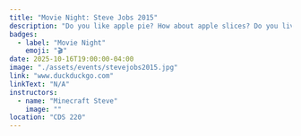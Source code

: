 ```yaml
---
title: "Movie Night: Steve Jobs 2015"
description: "Do you like apple pie? How about apple slices? Do you live life on the edge and pair your gouda with apple cider? Join us this THURSDAY in CDS 220 @ 7:00 PM (EST) to watch Steve Jobs, a dramatic biopic of... steve jobs. get ready for lots of yelling, a little bit of lunacy, and seth rogan. be there or be √"
badges:
  - label: "Movie Night"
    emoji: "🎬"
date: 2025-10-16T19:00:00-04:00
image: "./assets/events/stevejobs2015.jpg"
link: "www.duckduckgo.com"
linkText: "N/A"
instructors:
  - name: "Minecraft Steve"
    image: ""
location: "CDS 220"
---
```

